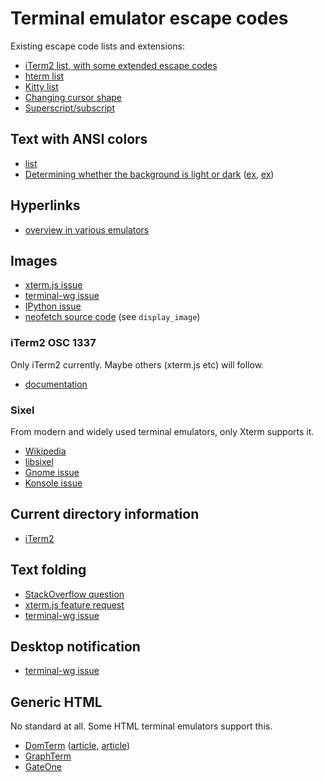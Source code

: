 
# Terminal emulator escape codes



Existing escape code lists and extensions:

* [iTerm2 list, with some extended escape codes](https://www.iterm2.com/documentation-escape-codes.html)
* [hterm list](https://github.com/chromium/hterm/blob/master/doc/ControlSequences.md)
* [Kitty list](https://sw.kovidgoyal.net/kitty/protocol-extensions.html)
* [Changing cursor shape](http://vim.wikia.com/wiki/Change_cursor_shape_in_different_modes)
* [Superscript/subscript](https://stackoverflow.com/questions/42473819/are-there-ansi-escape-sequences-for-superscript-and-subscript)


## Text with ANSI colors

* [list](https://stackoverflow.com/questions/4842424/list-of-ansi-color-escape-sequences)
* [Determining whether the background is light or dark](https://stackoverflow.com/a/54652367/133374)
  ([ex](https://github.com/neovim/neovim/issues/2764), [ex](https://github.com/vim/vim/blob/05c00c038bc16e862e17f9e5c8d5a72af6cf7788/src/option.c#L3974))


## Hyperlinks

* [overview in various emulators](https://gist.github.com/egmontkob/eb114294efbcd5adb1944c9f3cb5feda)


## Images

* [xterm.js issue](https://github.com/xtermjs/xterm.js/issues/614)
* [terminal-wg issue](https://gitlab.freedesktop.org/terminal-wg/specifications/issues/12)
* [IPython issue](https://github.com/ipython/ipython/pull/10610)
* [neofetch source code](https://github.com/dylanaraps/neofetch/blob/master/neofetch) (see `display_image`)


### iTerm2 OSC 1337

Only iTerm2 currently.
Maybe others (xterm.js etc) will follow.

* [documentation](http://iterm2.com/documentation-images.html)


### Sixel

From modern and widely used terminal emulators, only Xterm supports it.

* [Wikipedia](https://en.wikipedia.org/wiki/Sixel)
* [libsixel](https://github.com/saitoha/libsixel)
* [Gnome issue](https://bugzilla.gnome.org/show_bug.cgi?id=729204)
* [Konsole issue](https://bugs.kde.org/show_bug.cgi?id=391781)


## Current directory information

* [iTerm2](https://gitlab.com/gnachman/iterm2/issues/3939)


## Text folding

* [StackOverflow question](https://stackoverflow.com/questions/52812618/ansi-escape-sequence-for-collapsing-folding-text-maybe-hierarchically)
* [xterm.js feature request](https://github.com/xtermjs/xterm.js/issues/1875)
* [terminal-wg issue](https://gitlab.freedesktop.org/terminal-wg/specifications/issues/3)

## Desktop notification

* [terminal-wg issue](https://gitlab.freedesktop.org/terminal-wg/specifications/issues/13)


## Generic HTML

No standard at all.
Some HTML terminal emulators support this.

* [DomTerm](https://domterm.org/) ([article](https://opensource.com/article/18/1/introduction-domterm-terminal-emulator), [article](https://lwn.net/Articles/670062/))
* [GraphTerm](https://github.com/mitotic/graphterm)
* [GateOne](https://github.com/liftoff/GateOne)
